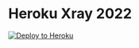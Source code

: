# Heroku Xray 2022


<p><a href="https://dashboard.heroku.com/new?template=https://github.com/extremexD/xray-pakarxd"> <img src="https://www.herokucdn.com/deploy/button.svg" alt="Deploy to Heroku" /></a></p>
